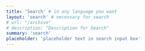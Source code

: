 ```yaml
---
title: 'Search' # in any language you want
layout: 'search' # necessary for search
# url: "/archive"
# description: "Description for Search"
summary: 'search'
placeholder: 'placeholder text in search input box'
---
```

